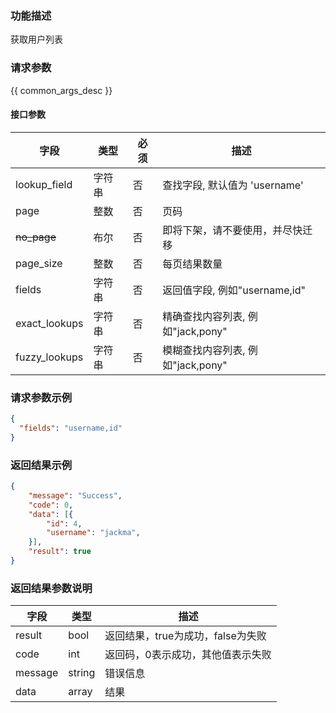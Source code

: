 ### 功能描述 

获取用户列表

### 请求参数

{{ common_args_desc }}


#### 接口参数 

| 字段      |  类型      | 必须   |  描述      |
|-----------|------------|--------|------------|
| lookup_field | 字符串 | 否 | 查找字段, 默认值为 'username' |
| page | 整数 | 否 | 页码 |
| ~~no_page~~ | 布尔 | 否 | 即将下架，请不要使用，并尽快迁移 |
| page_size | 整数 | 否 | 每页结果数量 |
| fields | 字符串 | 否 | 返回值字段, 例如"username,id" |
| exact_lookups | 字符串 | 否 | 精确查找内容列表, 例如"jack,pony" |
| fuzzy_lookups | 字符串 | 否 | 模糊查找内容列表, 例如"jack,pony" |


### 请求参数示例
 
``` json
{
  "fields": "username,id"
}
```

### 返回结果示例

```json
{
    "message": "Success",
    "code": 0,
    "data": [{
        "id": 4,
        "username": "jackma",
    }],
    "result": true
}
```

### 返回结果参数说明
 
| 字段      | 类型     | 描述      |
|-----------|-----------|-----------|
|result| bool | 返回结果，true为成功，false为失败 |
|code|int|返回码，0表示成功，其他值表示失败|
|message|string|错误信息|
|data| array| 结果 |


